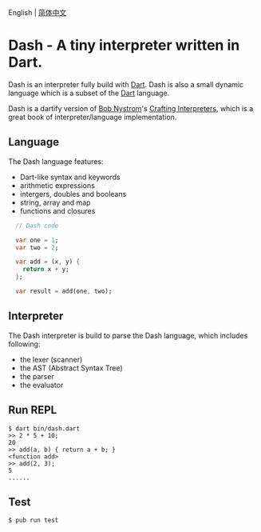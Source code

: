 English | [简体中文](./README.zh-CN.md)

# Dash - A tiny interpreter written in Dart.

Dash is an interpreter fully build with [Dart](https://dart.dev). Dash is also a small dynamic language which is a subset of the [Dart](https://dart.dev) language.

Dash is a dartify version of [Bob Nystrom](https://github.com/munificent)'s [Crafting Interpreters](http://craftinginterpreters.com/), which is a great book of interpreter/language implementation.

## Language

The Dash language features:

  * Dart-like syntax and keywords
  * arithmetic expressions
  * intergers, doubles and booleans
  * string, array and map
  * functions and closures

  ``` dart
    // Dash code

    var one = 1;
    var two = 2;

    var add = (x, y) {
      return x + y;
    };

    var result = add(one, two);
  ```

## Interpreter

The Dash interpreter is build to parse the Dash language, which includes following:

  * the lexer (scanner)
  * the AST (Abstract Syntax Tree)
  * the parser
  * the evaluator

## Run REPL

    $ dart bin/dash.dart
    >> 2 * 5 + 10;
    20
    >> add(a, b) { return a + b; }
    <function add>
    >> add(2, 3);
    5   
    ......
    

## Test

    $ pub run test
